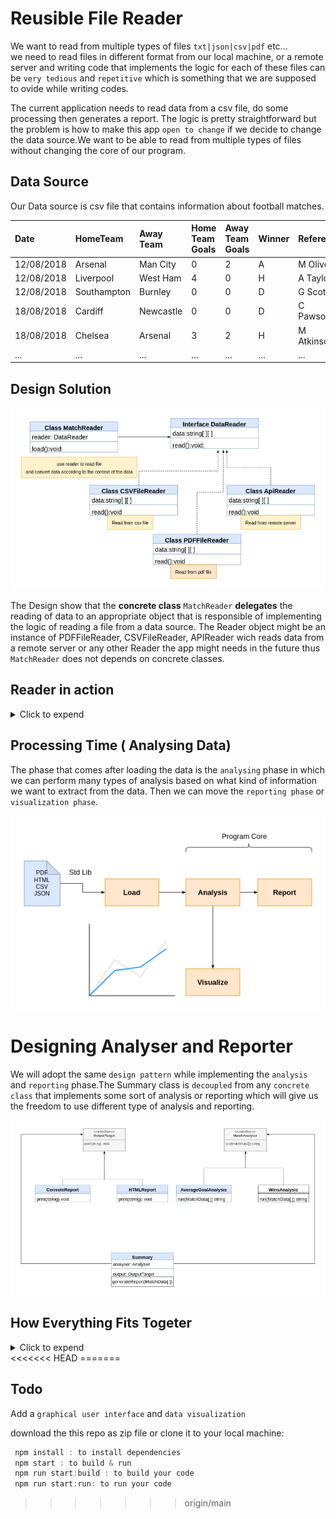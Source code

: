 # Reusible File Reader

We want to read from multiple types of files `txt|json|csv|pdf` etc... \
we need to read files in different format from our local machine,
or a remote server and writing code that implements the logic for
each of these files can be `very tedious` and `repetitive` which is
something that we are supposed to ovide while writing codes.

The current application needs to read data from a csv file, do some processing then generates a report. The logic is pretty straightforward but the problem is how to make this app `open to change` if we decide to change the data source.We want to be able to read from multiple types of files without changing the core of our program.

## Data Source

Our Data source is csv file that contains information about football matches.

| Date       | HomeTeam    | Away Team | Home Team Goals | Away Team Goals | Winner | Referee    |
| :--------- | :---------- | :-------- | :-------------- | :-------------- | :----- | :--------- |
| 12/08/2018 | Arsenal     | Man City  | 0               | 2               | A      | M Oliver   |
| 12/08/2018 | Liverpool   | West Ham  | 4               | 0               | H      | A Taylor   |
| 12/08/2018 | Southampton | Burnley   | 0               | 0               | D      | G Scott    |
| 18/08/2018 | Cardiff     | Newcastle | 0               | 0               | D      | C Pawson   |
| 18/08/2018 | Chelsea     | Arsenal   | 3               | 2               | H      | M Atkinson |
| ...        | ...         | ...       | ...             | ...             | ...    | ...        |

## Design Solution

![design](design.png)

The Design show that the **concrete class** `MatchReader` **delegates** the reading of data to an appropriate object that is responsible of
implementing the logic of reading a file from a data source.
The Reader object might be an instance of PDFFileReader, CSVFileReader, APIReader wich reads data from a remote server or any other Reader the app might needs in the future thus `MatchReader` does not depends on concrete classes.

## Reader in action

<details>
<summary>Click to expend</summary>

```js
const reader = new CSVFILEReader(pathtofile);
const matchReader = new MatchReader(reader);
matchReader.load();

// we can access to our data throught:
const result = matchReader.data();
```

</details>

## Processing Time ( Analysing Data)

The phase that comes after loading the data is the `analysing`
phase in which we can perform many types of analysis based on
what kind of information we want to extract from the data.
Then we can move the `reporting phase` or `visualization phase`.

![data flow](flow.png)

# Designing Analyser and Reporter

We will adopt the same `design pattern` while implementing the `analysis` and `reporting` phase.The Summary class is `decoupled` from any `concrete class` that implements some sort of analysis or reporting which will give us the freedom to use different type of analysis and reporting.

![analyser & reporter](design2.png)

## How Everything Fits Togeter
<details>
 <summary>Click to expend</summary>

```js
const csvReader = new CSVFileReader('src/football.csv');
const matchReader = new MatchReader(csvReader);
matchReader.load();
const analyser = new WinsAanalysis('Man United');
const reporter = new ConsoleReport();
const summary = new Summary(analyser, reporter);
summary.buildAndPrintReport(matchReader.data);
```
</details>
<<<<<<< HEAD
=======

## Todo
Add a `graphical user interface` and `data visualization`

 download the this repo as zip file or clone it to your local machine:

```js
 npm install : to install dependencies
 npm start : to build & run
 npm run start:build : to build your code
 npm run start:run: to run your code 

```
>>>>>>> origin/main
